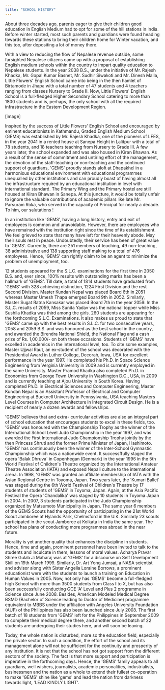 ```yaml
---
title: "SCHOOL HISTORY"
---
```

About three decades ago, parents eager to give their children good education in English Medium had to opt for some of the hill stations in India. Before winter started, most such parents and guardians were found heading towards these stations to bring their children home for Winter vacation, and this too, after depositing a lot of money there.

With a view to reducing the flow of Nepalese revenue outside, some farsighted Nepalese citizens came up with a proposal of establishing English medium schools within the country to impart quality education to Nepalese students. In the year 2038 B.S., under the initiative of Mr. Rajesh Khadka, Mr. Gopal Kumar Basnet, Mr. Sudhir Siwakoti and Mr. Dinesh Malla, Little Flowers' English School came into being in the then hamlet of Birtamode in Jhapa with a total number of 47 students and 4 teachers ranging from classes Nursery to Grade II. Now, Little Flowers' English School is a full-fledged Higher Secondary School catering to more than 1800 students and is, perhaps, the only school with all the required infrastructure in the Eastern Development Region.

[image]

Inspired by the success of Little Flowers' English School and encouraged by eminent educationists in Kathmandu, Graded English Medium School (GEMS) was established by Mr. Rajesh Khadka, one of the pioneers of LFES, in the year 2041 in a rented house at Sanepa Height in Lalitpur with a total of 78 students, and 18 teachers teaching from Nursery to Grade III. A few years later, the school expanded and was also housed in Kiran Bhawan. As a result of the sense of commitment and untiring effort of the management, the devotion of the staff-teaching or non-teaching and the continued support of guardians, 'GEMS' proudly stands aloft at Dhapakhel in a harmonious educational environment with educational programmes unequalled by other institutions and can proudly boast of having almost all the infrastructure required by an educational institution in level with international standard. The Primary Wing and the Primary hostel are still housed at Kiran Bhawan in Sanepa. At this juncture, it would be totally unfair to ignore the valuable contributions of academic pillars like late Mr. Parsuram Roka, who served in the capacity of Principal for nearly a decade. To him, our salutations !

In an institution like 'GEMS', having a long history, entry and exit of employees is common and unavoidable. However, there are employees who have remained with the institution right since the time of its establishment. We feel grieved to state that many have left for their heavenly abode. May their souls rest in peace. Undoubtedly, their service has been of great value to 'GEMS'. Currently, there are 251 members of teaching, 49 non-teaching, 38 administrative and 138 supporting staff making to a total of 476 employees. Hence, 'GEMS' can rightly claim to be an agent to minimize the problem of unemployment, too.

12 students appeared for the S.L.C. examinations for the first time in 2050 B.S. and, ever since, 100% results with outstanding marks has been a hallmark of 'GEMS'. Till date, a total of 1814 students have graduated from 'GEMS' with 328 achieving distinction, 1224 First Division and the rest Second Division. Master Kundan Nepal was placed Board 6th in 2051 whereas Master Umesh Thapa emerged Board 9th in 2052. Similarly, Master Sugat Ratna Kansakar was placed Board 7th in the year 2059. In the S.L.C. results of 2059, Miss Sunita Yadav was the national topper while Miss Sushila Khadka was third among the girls. 260 students are appearing for the forthcoming S.L.C. Examinations. It also makes us proud to state that 'GEMS' came up with the best results in S.L.C. for two consecutive years, 2058 and 2059 B.S. and was honoured as the best school in the country, and awarded the Birendra National Shield, the National Flag and a cash prize of Rs. 1,00,000/- on both these occasions. Students of 'GEMS' have excelled in academics in the international level, too. To cite some examples, Master Ujjwal Raut, an ex-student of the school was decorated with the Presidential Award in Luther College, Decorah, Iowa, USA for excellent performance in the year 1997. He completed his Ph.D. in Space Science Engineering from Verginia University in 2009 and is currently employed in the same University. Master Pramod Khadka also completed Ph.D. in Economics from George Town University in Washington D.C., USA, in 2009 and is currently teaching at Ajou University in South Korea. Having completed Ph.D. in Electrical Sciences and Computer Engineering, Master Kundan Nepal is an Assistant Professor of Electrical and Computer Engineering at Bucknell University in Pennsylvania, USA teaching Masters Level Courses in Computer Architecture in Integrated Circuit Design. He is a recipient of nearly a dozen awards and fellowships.

'GEMS' believes that and extra- curricular activities are also an integral part of school education that encourages students to excel in these fields, too. 'GEMS' was honoured with the Championship Trophy as the winner of the International School Level Judo Championship in the year 1997, and was awarded the First International Judo Championship Trophy jointly by the then Princess Shruti and the former Prime Minister of Japan, Hashimoto. 'GEMS' has continuously been the winner of the Inter-School Gymnastic Championship which was a nationwide event. It successffully staged the opera 'Balak Dhruva' in Copenhegan (Denmark) in the year 1996 in the 5th World Festival of Children's Theatre organized by the International Amateur Theatre Association (IATA) and exposed Nepali culture to the international arena. In 1998, 'GEMS' was granted an affiliate membership of IATA with the Asian Regional Centre in Toyoma, Japan. Two years later, the 'Kumari Ballet' was staged during the 6th World Festival of Children's Theatre by 17 students of students of 'GEMS' in Toyoma, Japan. Again, at the Asia Pacific Festival the Opera 'Chandalika' was staged by 10 students in Toyoma Japan in 2004. In 2007, 3 students participated in the Judo Championship organized by Matsumoto Municipality in Japan. The same year 6 members of the GEMS Scouts had the opportunity of participating in the 21st World Scout Jamboree at Hylands Park, Chelmsford in the U.K. Similarly 23 scouts participated in the scout Jamboree at Kolkata in India the same year. The school has plans of conducting more programmes abroad in the near future.

Morality is yet another quality that enhances the discipline in students. Hence, time and again, prominent personnel have been invited to talk to the students and inculcate in them, lessons of moral values. Acharya Pravar Shree Gulab Ji Maharaj was at 'GEMS' for a discourse on Self Development Skill on 19th March 1999. Similarly, Dr. Art Yong Jumsai, a NASA scientist and advisor along with Sister Angelia Loraine Borrows, a prominent educationist were with the students to launch a training on Education in Human Values in 2005. Now, not only has 'GEMS' become a full-fledged high School with more than 3500 students from Class I to X, but has also been successfully conducting GCE 'A' Level and Plus 2 programme in Science since June 2008. Besides, American Modeled Medical Degree BSMD (Bachelor of Science leading to Doctor of Medicine) programme equivalent to MBBS under the affiliation with Angeles University Foundation (AUF) of the Philippines has also been launched since July 2008. The first batch of 18 students from 'GEMS' left for the Philippines in September 2009 to complete their medical degree there, and another second batch of 22 students are undergoing their studies here, and will soon be leaving.

Today, the whole nation is disturbed, more so the education field, especially the private sector. In such a condition, the effort of the school and its management alone will not be sufficient for the continuity and prosperity of any institution. It is not that the school has not got support from the different sectors of the society. The fact is that more support and participation is imperative in the forthcoming days. Hence, the 'GEMS' family appeals to all guardians, well wishers, journalists, academic personalities, industrialists, businessmen and the nation as a whole to extend their fullest co-operation to make 'GEMS' shine like 'gems' and lead the nation from darkness towards light, 'LEAD KINDLY LIGHT'.
